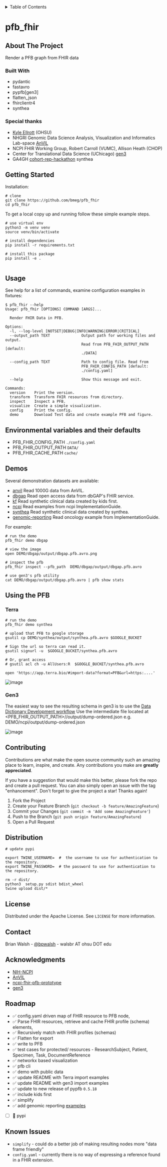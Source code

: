 

<!-- TABLE OF CONTENTS -->
<details>
  <summary>Table of Contents</summary>
  <ol>
    <li>
      <a href="#about-the-project">About The Project</a>
      <ul>
        <li><a href="#built-with">Built With</a></li>
      </ul>
    </li>
    <li>
      <a href="#getting-started">Getting Started</a>
      <ul>
        <li><a href="#prerequisites">Prerequisites</a></li>
        <li><a href="#installation">Installation</a></li>
      </ul>
    </li>
    <li><a href="#usage">Usage</a></li>
    <li><a href="#roadmap">Roadmap</a></li>
    <li><a href="#contributing">Contributing</a></li>
    <li><a href="#license">License</a></li>
    <li><a href="#contact">Contact</a></li>
    <li><a href="#acknowledgments">Acknowledgments</a></li>
  </ol>
</details>


# pfb_fhir

## About The Project

Render a PFB graph from FHIR data

### Built With

* pydantic
* fastavro
* pypfb[gen3]
* flatten_json
* fhirclientr4
* synthea

### Special thanks
* [Kyle Ellrott](ellrottlab.org) (OHSU) 
* NHGRI Genomic Data Science Analysis, Visualization and Informatics Lab-space [AnVIL](https://anvilproject.org/)
* NCPI FHIR Working Group, Robert Carroll (VUMC), Allison Heath (CHOP) 
* Center for Translational Data Science (UChicago) [gen3](https://gen3.org/)
* GA4GH [cohort-rep-hackathon](https://github.com/ga4gh/cohort-rep-hackathon) synthea

## Getting Started

Installation:

```commandline
# clone 
git clone https://github.com/bmeg/pfb_fhir
cd pfb_fhir

```


To get a local copy up and running follow these simple example steps.

```commandline
# use virtual env
python3 -m venv venv
source venv/bin/activate

# install dependencies  
pip install -r requirements.txt

# install this package
pip install -e .


```
## Usage

See help for a list of commands, examine configuration examples in fixtures:

```commandline
$ pfb_fhir --help
Usage: pfb_fhir [OPTIONS] COMMAND [ARGS]...

  Render FHIR Data in PFB.

Options:
  -l, --log-level [NOTSET|DEBUG|INFO|WARNING|ERROR|CRITICAL]
  --output_path TEXT              Output path for working files and output.
                                  Read from PFB_FHIR_OUTPUT_PATH [default:
                                  ./DATA]

  --config_path TEXT              Path to config file. Read from
                                  PFB_FHIR_CONFIG_PATH [default:
                                  ./config.yaml]

  --help                          Show this message and exit.

Commands:
  version    Print the version.
  transform  Transform FHIR resources from directory.
  inspect    Inspect a PFB.
  visualize  Create a simple visualization.
  config     Print the config.
  demo       Download Test data and create example PFB and figure.

```

## Environmental variables and their defaults
* PFB_FHIR_CONFIG_PATH `./config.yaml`
* PFB_FHIR_OUTPUT_PATH `DATA/`
* PFB_FHIR_CACHE_PATH `cache/`


## Demos

Several demonstration datasets are available:

*  [anvil](docs/anvil.pfb.avro.png)   Read 1000G data from AnVIL.
*  [dbgap](docs/dbgap.pfb.avro.png)    Read open access data from dbGAP's FHIR service.
*  [kf](docs/kf.pfb.avro.png)       Read synthetic clinical data created by kids first.
*  [ncpi](docs/ncpi.pfb.avro.png)     Read examples from ncpi ImplementationGuide.
*  [synthea](docs/synthea.pfb.avro.png)  Read synthetic clinical data created by synthea.
*  [genomic-reporting](docs/genomics-reporting.pfb.avro.png)  Read oncology example from ImplementationGuide.


For example:

```commandline
# run the demo
pfb_fhir demo dbgap

# view the image
open DEMO/dbgap/output/dbgap.pfb.avro.png 

# inspect the pfb
pfb_fhir inspect --pfb_path  DEMO/dbgap/output/dbgap.pfb.avro

# use gen3's pfb utility
cat DEMO/dbgap/output/dbgap.pfb.avro | pfb show stats 

```



## Using the PFB

### Terra
```commandline
# run the demo
pfb_fhir demo synthea

# upload that PFB to google storage
gsutil cp DEMO/synthea/output/synthea.pfb.avro $GOOGLE_BUCKET

# Sign the url so terra can read it.
gsutil signurl -u  $GOOGLE_BUCKET/synthea.pfb.avro

# Or, grant access
# gsutil acl ch -u AllUsers:R  $GOOGLE_BUCKET/synthea.pfb.avro

open 'https://app.terra.bio/#import-data?format=PFB&url=https:....'
```

![image](https://user-images.githubusercontent.com/47808/168388141-fd58460d-17de-4992-bc84-9840840397c4.png)


### Gen3

The easiest way to see the resulting schema in gen3 is to use the [Data Dictionary Development workflow](https://github.com/umccr/umccr-dictionary)
Use the intermediate file located at <PFB_FHIR_OUTPUT_PATH>/<name>/output/dump-ordered.json e.g. DEMO/ncpi/output/dump-ordered.json 
 


![image](https://user-images.githubusercontent.com/47808/168810662-3854dcfe-f345-4046-a432-abf823daa2a2.png)


## Contributing

Contributions are what make the open source community such an amazing place to learn, inspire, and create. Any contributions you make are **greatly appreciated**.

If you have a suggestion that would make this better, please fork the repo and create a pull request. You can also simply open an issue with the tag "enhancement".
Don't forget to give the project a star! Thanks again!

1. Fork the Project
2. Create your Feature Branch (`git checkout -b feature/AmazingFeature`)
3. Commit your Changes (`git commit -m 'Add some AmazingFeature'`)
4. Push to the Branch (`git push origin feature/AmazingFeature`)
5. Open a Pull Request

## Distribution

```
# update pypi

export TWINE_USERNAME=  #  the username to use for authentication to the repository.
export TWINE_PASSWORD=  # the password to use for authentication to the repository.

rm -r dist/
python3  setup.py sdist bdist_wheel
twine upload dist/*
```

## License

Distributed under the Apache License. See `LICENSE` for more information.

## Contact

Brian Walsh - [@bpwalsh](https://twitter.com/bpwalsh) - walsbr AT ohsu DOT edu

## Acknowledgments

* [NIH-NCPI](https://github.com/NIH-NCPI/ncpi-fhir-ig)
* [AnVIL](https://anvilproject.org/)
* [ncpi-fhir-pfb-prototype](https://github.com/NimbusInformatics/ncpi-fhir-pfb-prototype)
* [gen3](https://github.com/uc-cdis/pypfb)

## Roadmap

  * ✅ config.yaml driven map of FHIR resource to PFB node, 
  * ✅ Parse FHIR resources, retrieve and cache FHIR profile (schema) elements,
  * ✅ Recursively match with FHIR profiles (schemas)
  * ✅ Flatten for export
  * ✅ write to PFB
  * ✅ test cases for protected/ resources - ResearchSubject, Patient, Specimen, Task, DocumentReference
  * ✅ networkx based visualization
  * ✅ pfb cli
  * ✅ demo with public data
  * ✅ update README with Terra import examples
  * ✅ update README with gen3 import examples
  * ✅ update to new release of pypfb `0.5.18`
  * ✅ include kids first
  * ✅ simplify
  * ✅ add genomic reporting [examples](http://hl7.org/fhir/uv/genomics-reporting/artifacts.html#example-example-instances)
  * [ ] 🚧 pypi
  
## Known Issues
  * `simplify` - could do a better job of making resulting nodes more "data frame friendly"
  * `config.yaml` - currently there is no way of expressing a reference found in a FHIR extension.
